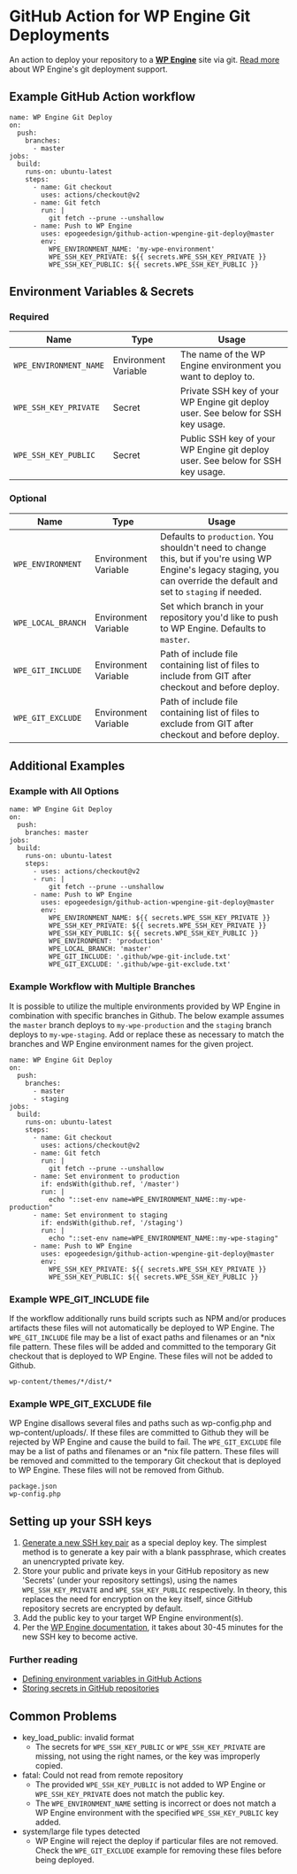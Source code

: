 # GitHub Action for WP Engine Git Deployments

An action to deploy your repository to a **[WP Engine](https://wpengine.com)** site via git. [Read more](https://wpengine.com/git/) about WP Engine's git deployment support.

## Example GitHub Action workflow

```
name: WP Engine Git Deploy
on:
  push:
    branches:
      - master
jobs:
  build:
    runs-on: ubuntu-latest
    steps:
      - name: Git checkout
        uses: actions/checkout@v2
      - name: Git fetch
        run: |
          git fetch --prune --unshallow
      - name: Push to WP Engine
        uses: epogeedesign/github-action-wpengine-git-deploy@master
        env:
          WPE_ENVIRONMENT_NAME: 'my-wpe-environment'
          WPE_SSH_KEY_PRIVATE: ${{ secrets.WPE_SSH_KEY_PRIVATE }}
          WPE_SSH_KEY_PUBLIC: ${{ secrets.WPE_SSH_KEY_PUBLIC }}
```

## Environment Variables & Secrets

### Required

| Name | Type | Usage |
|-|-|-|
| `WPE_ENVIRONMENT_NAME` | Environment Variable | The name of the WP Engine environment you want to deploy to. |
| `WPE_SSH_KEY_PRIVATE` | Secret | Private SSH key of your WP Engine git deploy user. See below for SSH key usage. |
| `WPE_SSH_KEY_PUBLIC` | Secret | Public SSH key of your WP Engine git deploy user. See below for SSH key usage. |

### Optional

| Name | Type  | Usage |
|-|-|-|
| `WPE_ENVIRONMENT` | Environment Variable  | Defaults to `production`. You shouldn't need to change this, but if you're using WP Engine's legacy staging, you can override the default and set to `staging` if needed. |
| `WPE_LOCAL_BRANCH` | Environment Variable  | Set which branch in your repository you'd like to push to WP Engine. Defaults to `master`. |
| `WPE_GIT_INCLUDE` | Environment Variable | Path of include file containing list of files to include from GIT after checkout and before deploy. |
| `WPE_GIT_EXCLUDE` | Environment Variable | Path of include file containing list of files to exclude from GIT after checkout and before deploy. |

## Additional Examples

### Example with All Options

```
name: WP Engine Git Deploy
on:
  push:
    branches: master
jobs:
  build:
    runs-on: ubuntu-latest
    steps:
      - uses: actions/checkout@v2
      - run: |
          git fetch --prune --unshallow
      - name: Push to WP Engine
        uses: epogeedesign/github-action-wpengine-git-deploy@master
        env:
          WPE_ENVIRONMENT_NAME: ${{ secrets.WPE_SSH_KEY_PRIVATE }}
          WPE_SSH_KEY_PRIVATE: ${{ secrets.WPE_SSH_KEY_PRIVATE }}
          WPE_SSH_KEY_PUBLIC: ${{ secrets.WPE_SSH_KEY_PUBLIC }}
          WPE_ENVIRONMENT: 'production'
          WPE_LOCAL_BRANCH: 'master'
          WPE_GIT_INCLUDE: '.github/wpe-git-include.txt'
          WPE_GIT_EXCLUDE: '.github/wpe-git-exclude.txt'
```

### Example Workflow with Multiple Branches

It is possible to utilize the multiple environments provided by WP Engine in combination with specific branches in Github. The below example assumes the `master` branch deploys to `my-wpe-production` and the `staging` branch deploys to `my-wpe-staging`. Add or replace these as necessary to match the branches and WP Engine environment names for the given project.

```
name: WP Engine Git Deploy
on:
  push:
    branches:
      - master
      - staging
jobs:
  build:
    runs-on: ubuntu-latest
    steps:
      - name: Git checkout
        uses: actions/checkout@v2
      - name: Git fetch
        run: |
          git fetch --prune --unshallow
      - name: Set environment to production
        if: endsWith(github.ref, '/master')
        run: |
          echo "::set-env name=WPE_ENVIRONMENT_NAME::my-wpe-production"
      - name: Set environment to staging
        if: endsWith(github.ref, '/staging')
        run: |
          echo "::set-env name=WPE_ENVIRONMENT_NAME::my-wpe-staging"
      - name: Push to WP Engine
        uses: epogeedesign/github-action-wpengine-git-deploy@master
        env:
          WPE_SSH_KEY_PRIVATE: ${{ secrets.WPE_SSH_KEY_PRIVATE }}
          WPE_SSH_KEY_PUBLIC: ${{ secrets.WPE_SSH_KEY_PUBLIC }}
```

### Example WPE_GIT_INCLUDE file

If the workflow additionally runs build scripts such as NPM and/or produces artifacts these files will not automatically be deployed to WP Engine. The `WPE_GIT_INCLUDE` file may be a list of exact paths and filenames or an *nix file pattern. These files will be added and committed to the temporary Git checkout that is deployed to WP Engine. These files will not be added to Github.

```
wp-content/themes/*/dist/*
```

### Example WPE_GIT_EXCLUDE file

WP Engine disallows several files and paths such as wp-config.php and wp-content/uploads/. If these files are committed to Github they will be rejected by WP Engine and cause the build to fail. The `WPE_GIT_EXCLUDE` file may be a list of paths and filenames or an *nix file pattern. These files will be removed and committed to the temporary Git checkout that is deployed to WP Engine. These files will not be removed from Github.

```
package.json
wp-config.php
```

## Setting up your SSH keys

1. [Generate a new SSH key pair](https://help.github.com/articles/generating-a-new-ssh-key-and-adding-it-to-the-ssh-agent/) as a special deploy key. The simplest method is to generate a key pair with a blank passphrase, which creates an unencrypted private key.
2. Store your public and private keys in your GitHub repository as new 'Secrets' (under your repository settings), using the names `WPE_SSH_KEY_PRIVATE` and `WPE_SSH_KEY_PUBLIC` respectively. In theory, this replaces the need for encryption on the key itself, since GitHub repository secrets are encrypted by default.
3. Add the public key to your target WP Engine environment(s).
4. Per the [WP Engine documentation](https://wpengine.com/git/), it takes about 30-45 minutes for the new SSH key to become active.

### Further reading

* [Defining environment variables in GitHub Actions](https://developer.github.com/actions/creating-github-actions/accessing-the-runtime-environment/#environment-variables)
* [Storing secrets in GitHub repositories](https://developer.github.com/actions/managing-workflows/storing-secrets/)

## Common Problems

* key_load_public: invalid format
  * The secrets for `WPE_SSH_KEY_PUBLIC` or `WPE_SSH_KEY_PRIVATE` are missing, not using the right names, or the key was improperly copied.
* fatal: Could not read from remote repository
  * The provided `WPE_SSH_KEY_PUBLIC` is not added to WP Engine or `WPE_SSH_KEY_PRIVATE` does not match the public key.
  * The `WPE_ENVIRONMENT_NAME` setting is incorrect or does not match a WP Engine environment with the specified `WPE_SSH_KEY_PUBLIC` key added.
* system/large file types detected
  * WP Engine will reject the deploy if particular files are not removed. Check the `WPE_GIT_EXCLUDE` example for removing these files before being deployed.
